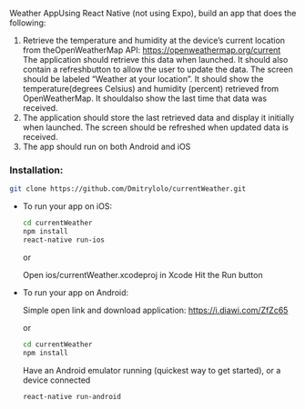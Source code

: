 Weather AppUsing React Native (not using Expo), build an app that does the following:
1. Retrieve the temperature and humidity at the device’s current location from theOpenWeatherMap API: https://openweathermap.org/current 
The application should retrieve this data when launched. 
It should also contain a refreshbutton to allow the user to update the data.
The screen should be labeled “Weather at your location”. 
It should show the temperature(degrees Celsius) and humidity (percent) retrieved from OpenWeatherMap. 
It shouldalso show the last time that data was received.
2. The application should store the last retrieved data and display it initially when launched.
The screen should be refreshed when updated data is received.
3. The app should run on both Android and iOS

### Installation:
```sh
git clone https://github.com/Dmitrylolo/currentWeather.git
```

- To run your app on iOS:
   ```sh
   cd currentWeather
   npm install
   react-native run-ios
   ```
   
    or
    
   Open ios/currentWeather.xcodeproj in Xcode
   Hit the Run button
- To run your app on Android:

   Simple open link and download application: https://i.diawi.com/ZfZc65
   
   or

   ```sh
   cd currentWeather
   npm install
   ```
   Have an Android emulator running (quickest way to get started), or a device connected
   ```sh
   react-native run-android
   ```
